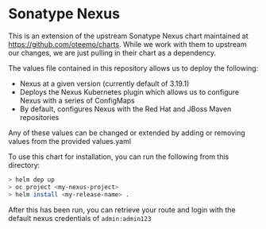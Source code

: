 # Sonatype Nexus

This is an extension of the upstream Sonatype Nexus chart maintained at https://github.com/oteemo/charts. While we work with them to upstream our changes, we are just pulling in their chart as a dependency.

The values file contained in this repository allows us to deploy the following:

- Nexus at a given version  (currently default of 3.19.1)
- Deploys the Nexus Kubernetes plugin which allows us to configure Nexus with a series of ConfigMaps
- By default, configures Nexus with the Red Hat and JBoss Maven repositories

Any of these values can be changed or extended by adding or removing values from the provided values.yaml

To use this chart for installation, you can run the following from this directory:

```sh
> helm dep up
> oc project <my-nexus-project>
> helm install <my-release-name> .
```

After this has been run, you can retrieve your route and login with the default nexus credentials of `admin:admin123`
